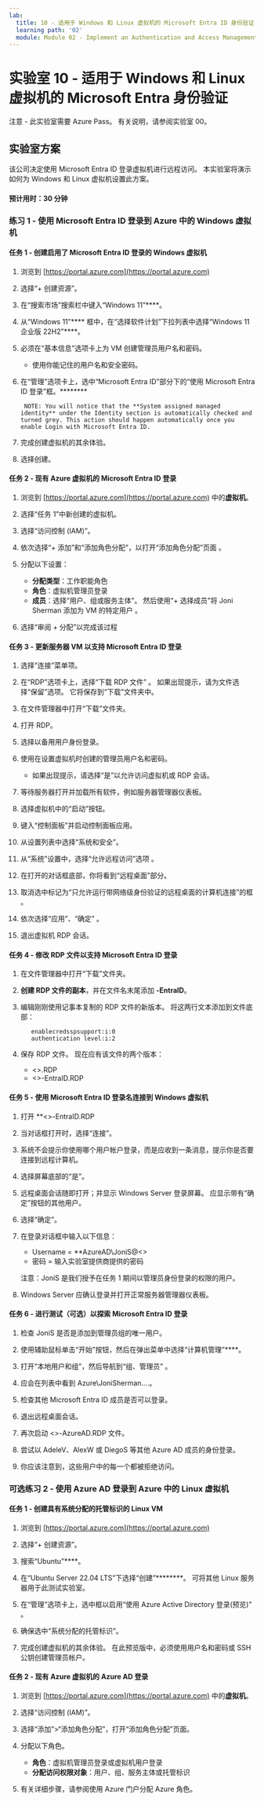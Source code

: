 ```yaml
---
lab:
  title: 10 - 适用于 Windows 和 Linux 虚拟机的 Microsoft Entra ID 身份验证
  learning path: '02'
  module: Module 02 - Implement an Authentication and Access Management Solution
---
```


# 实验室 10 - 适用于 Windows 和 Linux 虚拟机的 Microsoft Entra 身份验证

注意 - 此实验室需要 Azure Pass。 有关说明，请参阅实验室 00。

## 实验室方案

该公司决定使用 Microsoft Entra ID 登录虚拟机进行远程访问。  本实验室将演示如何为 Windows 和 Linux 虚拟机设置此方案。

#### 预计用时：30 分钟

### 练习 1 - 使用 Microsoft Entra ID 登录到 Azure 中的 Windows 虚拟机

#### 任务 1 - 创建启用了 Microsoft Entra ID 登录的 Windows 虚拟机

1. 浏览到 [https://portal.azure.com](https://portal.azure.com)

1. 选择“+ 创建资源”。

1. 在“搜索市场”搜索栏中键入“Windows 11”****。

1. 从“Windows 11”**** 框中，在“选择软件计划”下拉列表中选择“Windows 11 企业版 22H2”****。

1. 必须在“基本信息”选项卡上为 VM 创建管理员用户名和密码。
   - 使用你能记住的用户名和安全密码。

1. 在“管理”选项卡上，选中“Microsoft Entra ID”部分下的“使用 Microsoft Entra ID 登录”框。********

        NOTE: You will notice that the **System assigned managed identity** under the Identity section is automatically checked and turned grey. This action should happen automatically once you enable Login with Microsoft Entra ID.

1. 完成创建虚拟机的其余体验。 

1. 选择创建。

#### 任务 2 - 现有 Azure 虚拟机的 Microsoft Entra ID 登录

1. 浏览到 [https://portal.azure.com](https://portal.azure.com) 中的**虚拟机**。

1. 选择“任务 1”中新创建的虚拟机。

1. 选择“访问控制 (IAM)”。

1. 依次选择“+ 添加”和“添加角色分配”，以打开“添加角色分配”页面 。

1. 分配以下设置：
    - **分配类型**：工作职能角色
    - **角色**：虚拟机管理员登录
    - **成员**：选择“用户、组或服务主体”。  然后使用“+ 选择成员”将 Joni Sherman 添加为 VM 的特定用户 。

1. 选择“审阅 + 分配”以完成该过程

#### 任务 3 - 更新服务器 VM 以支持 Microsoft Entra ID 登录

1. 选择“连接”菜单项。

1. 在“RDP”选项卡上，选择“下载 RDP 文件” 。  如果出现提示，请为文件选择“保留”选项。  它将保存到“下载”文件夹中。

1. 在文件管理器中打开“下载”文件夹。

1. 打开 RDP。

1. 选择以备用用户身份登录。

1. 使用在设置虚拟机时创建的管理员用户名和密码。
   - 如果出现提示，请选择“是”以允许访问虚拟机或 RDP 会话。

1. 等待服务器打开并加载所有软件，例如服务器管理器仪表板。

1. 选择虚拟机中的“启动”按钮。

1. 键入“控制面板”并启动控制面板应用。

1. 从设置列表中选择“系统和安全”。

1. 从“系统”设置中，选择“允许远程访问”选项 。

1. 在打开的对话框底部，你将看到“远程桌面”部分。

1. 取消选中标记为“只允许运行带网络级身份验证的远程桌面的计算机连接”的框 。

1. 依次选择“应用”、“确定” 。

1. 退出虚拟机 RDP 会话。

#### 任务 4 - 修改 RDP 文件以支持 Microsoft Entra ID 登录

1. 在文件管理器中打开“下载”文件夹。

1. **创建 RDP 文件的副本**，并在文件名末尾添加 **-EntraID**。

1. 编辑刚刚使用记事本复制的 RDP 文件的新版本。 将这两行文本添加到文件底部：
     ```
        enablecredsspsupport:i:0
        authentication level:i:2
     ```
 
 1. 保存 RDP 文件。  现在应有该文件的两个版本：
      - <<virtual machine name>>.RDP
      - <<virtual machine name>>-EntraID.RDP

#### 任务 5 - 使用 Microsoft Entra ID 登录名连接到 Windows 虚拟机

1. 打开 **<<virtual machine name>>-EntraID.RDP

1. 当对话框打开时，选择“连接”。

1. 系统不会提示你使用哪个用户帐户登录，而是应收到一条消息，提示你是否要连接到远程计算机。

1. 选择屏幕底部的“是”。

1. 远程桌面会话随即打开；并显示 Windows Server 登录屏幕。  应显示带有“确定”按钮的其他用户。

1. 选择“确定”。

1. 在登录对话框中输入以下信息：
   - Username = **AzureAD\JoniS@<<your lab domainname>>
   - 密码 = 输入实验室提供商提供的密码

   注意：JoniS 是我们授予在任务 1 期间以管理员身份登录的权限的用户。

1. Windows Server 应确认登录并打开正常服务器管理器仪表板。

#### 任务 6 - 进行测试（可选）以探索 Microsoft Entra ID 登录

1. 检查 JoniS 是否是添加到管理员组的唯一用户。

1. 使用辅助鼠标单击“开始”按钮，然后在弹出菜单中选择“计算机管理”****。

1. 打开“本地用户和组”，然后导航到“组、管理员” 。

1. 应会在列表中看到 Azure\JoniSherman....。

1. 检查其他 Microsoft Entra ID 成员是否可以登录。

1. 退出远程桌面会话。

1. 再次启动 <<server name>>-AzureAD.RDP 文件。

1. 尝试以 AdeleV、AlexW 或 DiegoS 等其他 Azure AD 成员的身份登录。

1. 你应该注意到，这些用户中的每一个都被拒绝访问。

### 可选练习 2 - 使用 Azure AD 登录到 Azure 中的 Linux 虚拟机

#### 任务 1 - 创建具有系统分配的托管标识的 Linux VM

1. 浏览到 [https://portal.azure.com](https://portal.azure.com)

1. 选择“+ 创建资源”。

1. 搜索“Ubuntu”****。

1. 在“Ubuntu Server 22.04 LTS”下选择“创建”********。 可将其他 Linux 服务器用于此测试实验室。

1. 在“管理”选项卡上，选中框以启用“使用 Azure Active Directory 登录(预览)” 。

1. 确保选中“系统分配的托管标识”。

1. 完成创建虚拟机的其余体验。 在此预览版中，必须使用用户名和密码或 SSH 公钥创建管理员帐户。

#### 任务 2 - 现有 Azure 虚拟机的 Azure AD 登录

1. 浏览到 [https://portal.azure.com](https://portal.azure.com) 中的**虚拟机**。

1. 选择“访问控制 (IAM)”。

1. 选择“添加”>“添加角色分配”，打开“添加角色分配”页面。

1. 分配以下角色。 
    - **角色**：虚拟机管理员登录或虚拟机用户登录
    - **分配访问权限对象**：用户、组、服务主体或托管标识

1. 有关详细步骤，请参阅使用 Azure 门户分配 Azure 角色。

